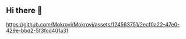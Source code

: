 ## Hi there 👋

https://github.com/Mokrovi/Mokrovi/assets/124563751/2ecf0a22-47e0-429e-bbd2-5f3fcd401a31


<!--
**Mokrovi/Mokrovi** is a ✨ _special_ ✨ repository because its `README.md` (this file) appears on your GitHub profile.

Here are some ideas to get you started:

- 🔭 I’m currently working on ...
- 🌱 I’m currently learning ...
- 👯 I’m looking to collaborate on ...
- 🤔 I’m looking for help with ...
- 💬 Ask me about ...
- 📫 How to reach me: ...
- 😄 Pronouns: ...
- ⚡ Fun fact: ...
-->
